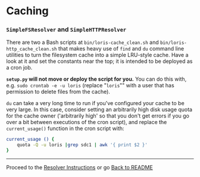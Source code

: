 Caching
=======

### `SimpleFSResolver` and `SimpleHTTPResolver`

There are two a Bash scripts at `bin/loris-cache_clean.sh` and `bin/loris-http_cache_clean.sh` that makes heavy use of `find` and `du` command line utilities to turn the filesystem cache into a simple LRU-style cache. Have a look at it and set the constants near the top; it is intended to be deployed as a cron job.

__`setup.py` will not move or deploy the script for you.__ You can do this with, e.g. `sudo crontab -e -u loris` (replace "`loris`"" with a user that has permission to delete files from the cache).

`du` can take a very long time to run if you've configured your cache to be very large. In this case, consider setting an arbitrarily high disk usage quota for the cache owner ('arbitrarily high' so that you don't get errors if you go over a bit between executions of the cron script), and replace the `current_usage()` function in the cron script with: 

```bash
current_usage () {
	quota -Q -u loris |grep sdc1 | awk '{ print $2 }'
}
```

* * *

Proceed to the [Resolver Instructions](resolver.md) or go [Back to README](../README.md)
